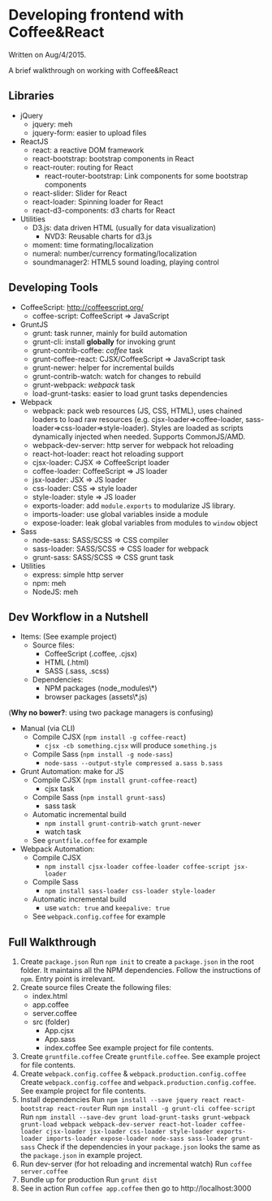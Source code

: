 # Developing frontend with Coffee&React

Written on Aug/4/2015.

A brief walkthrough on working with Coffee&React

## Libraries

* jQuery
    - jquery: meh
    - jquery-form: easier to upload files
* ReactJS
    - react: a reactive DOM framework
    - react-bootstrap: bootstrap components in React
    - react-router: routing for React
        + react-router-bootstrap: Link components for some bootstrap components
    - react-slider: Slider for React
    - react-loader: Spinning loader for React
    - react-d3-components: d3 charts for React
* Utilities
    - D3.js: data driven HTML (usually for data visualization)
        + NVD3: Reusable charts for d3.js
    - moment: time formating/localization
    - numeral: number/currency formating/localization
    - soundmanager2: HTML5 sound loading, playing control

## Developing Tools

* CoffeeScript: http://coffeescript.org/
    - coffee-script: CoffeeScript => JavaScript
* GruntJS
    - grunt: task runner, mainly for build automation
    - grunt-cli: install **globally** for invoking grunt
    - grunt-contrib-coffee: *coffee* task
    - grunt-coffee-react: CJSX/CoffeeScript => JavaScript task
    - grunt-newer: helper for incremental builds
    - grunt-contrib-watch: watch for changes to rebuild
    - grunt-webpack: *webpack* task
    - load-grunt-tasks: easier to load grunt tasks dependencies
* Webpack
    - webpack: pack web resources (JS, CSS, HTML), uses chained loaders to load raw resources (e.g. cjsx-loader=>coffee-loader, sass-loader=>css-loader=>style-loader). Styles are loaded as scripts dynamically injected when needed. Supports CommonJS/AMD.
    - webpack-dev-server: http server for webpack hot reloading
    - react-hot-loader: react hot reloading support
    - cjsx-loader: CJSX => CoffeeScript loader
    - coffee-loader: CoffeeScript => JS loader
    - jsx-loader: JSX => JS loader
    - css-loader: CSS => style loader
    - style-loader: style => JS loader
    - exports-loader: add `module.exports` to modularize JS library.
    - imports-loader: use global variables inside a module
    - expose-loader: leak global variables from modules to `window` object
* Sass
    - node-sass: SASS/SCSS => CSS compiler
    - sass-loader: SASS/SCSS => CSS loader for webpack
    - grunt-sass: SASS/SCSS => CSS grunt task
* Utilities
    - express: simple http server
    - npm: meh
    - NodeJS: meh

## Dev Workflow in a Nutshell

* Items: (See example project)
    - Source files:
        + CoffeeScript (.coffee, .cjsx)
        + HTML (.html)
        + SASS (.sass, .scss)
    - Dependencies:
        + NPM packages (node_modules\\*)
        + browser packages (assets\\*.js)

(**Why no bower?**: using two package managers is confusing)

* Manual (via CLI)
    - Compile CJSX (`npm install -g coffee-react`)
        + `cjsx -cb something.cjsx` will produce `something.js`
    - Compile Sass (`npm install -g node-sass`)
        + `node-sass --output-style compressed a.sass b.sass`
* Grunt Automation: make for JS
    - Compile CJSX (`npm install grunt-coffee-react`)
        + cjsx task
    - Compile Sass (`npm install grunt-sass`)
        + sass task
    - Automatic incremental build
        + `npm install grunt-contrib-watch grunt-newer`
        + watch task
    - See `gruntfile.coffee` for example
* Webpack Automation:
    - Compile CJSX
        + `npm install cjsx-loader coffee-loader coffee-script jsx-loader`
    - Compile Sass
        + `npm install sass-loader css-loader style-loader`
    - Automatic incremental build
        + use `watch: true` and `keepalive: true`
    - See `webpack.config.coffee` for example

## Full Walkthrough

1. Create `package.json`
    Run `npm init` to create a `package.json` in the root folder. It maintains all the NPM dependencies. Follow the instructions of `npm`. Entry point is irrelevant.
2. Create source files
    Create the following files:
    * index.html
    * app.coffee
    * server.coffee
    * src (folder)
        - App.cjsx
        - App.sass
        - index.coffee
    See example project for file contents.
3. Create `gruntfile.coffee`
    Create `gruntfile.coffee`. See example project for file contents.
4. Create `webpack.config.coffee` & `webpack.production.config.coffee`
    Create `webpack.config.coffee` and `webpack.production.config.coffee`. See example project for file contents.
5. Install dependencies
    Run `npm install --save jquery react react-bootstrap react-router`
    Run `npm install -g grunt-cli coffee-script`
    Run `npm install --save-dev grunt load-grunt-tasks grunt-webpack grunt-load webpack webpack-dev-server react-hot-loader coffee-loader cjsx-loader jsx-loader css-loader style-loader exports-loader imports-loader expose-loader node-sass sass-loader grunt-sass`
    Check if the dependencies in your `package.json` looks the same as the `package.json` in example project.
6. Run dev-server (for hot reloading and incremental watch)
    Run `coffee server.coffee`
7. Bundle up for production
    Run `grunt dist`
8. See in action
    Run `coffee app.coffee` then go to http://localhost:3000